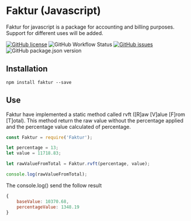 # Faktur (Javascript)
Faktur for javascript is a package for accounting and billing purposes. Support for different uses will be added.

[![GitHub license](https://img.shields.io/github/license/opencodecr/fakturJS)](https://github.com/opencodecr/fakturJS/blob/master/LICENSE)
![GitHub Workflow Status](https://img.shields.io/github/workflow/status/opencodecr/fakturJS/Build%20on%20Push)
[![GitHub issues](https://img.shields.io/github/issues/opencodecr/fakturJS)](https://github.com/opencodecr/fakturJS/issues)
![GitHub package.json version](https://img.shields.io/github/package-json/v/opencodecr/fakturJS)


## Installation
    npm install faktur --save

## Use
Faktur have implemented a static method called rvft ([R]aw [V]alue [F]rom [T]otal). This method return the raw value without the percentage applied and the percentage value calculated of percentage.

```javascript
const Faktur = require('Faktur');

let percentage = 13;
let value = 11718.83;

let rawValueFromTotal = Faktur.rvft(percentage, value);

console.log(rawValueFromTotal);
```

The console.log() send the follow result
```javascript
{
    baseValue: 10370.68, 
    percentageValue: 1348.19 
}
```